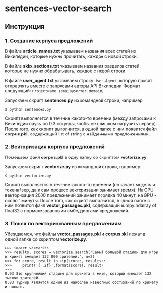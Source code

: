 # sentences-vector-search

## Инструкция

### 1. Создание корпуса предложений

В файле **article_names.txt** указываем названия всех статей из Википедии, которые нужно прочитать, каждое с новой строки.

В файле **skip_sections.txt** указываем названия разделов статей, которые не нужно обрабатывать, каждое с новой строки.

В файле **user_agent.txt** указываем строку ```User-Agent```, которую просят отправлять вместе с запросами авторы API Википедии.
Формат следующий: ```ProjectName (email@server.domain)```

Запускаем скрипт **sentences.py** из командной строки, например:
```
$ python sentences.py
```
Скрипт выполняется в течение какого-то времени (между запросами к Википедии паузы по 0.3 секунды, чтобы не слишком нагрузить сервер). После того, как скрипт выполнится, в одной папке с ним появится файл **corpus.pkl**, содержащий list of string с найденными предложениями.

### 2. Векторизация корпуса предложений

Помещаем файл **corpus.pkl** в одну папку со скриптом **vectorize.py**.

Запускаем скрипт **vectorize.py** из командной строки, например:
```
$ python vectorize.py
```
Скрипт выполняется в течение какого-то времени (он качает модель и токенайзер, да и сам процесс векторизации занимает время). На CPU векторизация 2000 предложений занимает порядка 40 минут, на GPU - около 1 минуты.
После того, как скрипт выполнится, в одной папке с ним появится файл **vector_passages.pkl**, содержащий numpy.ndarray of float32 с нормализованными эмбеддингами предложений.

### 3. Поиск по векторизованным предложениям

Убеждаемся, что файлы **vector_passages.pkl** и **corpus.pkl** лежат в одной папке со скриптом **vectorize.py**.
```
>>> import vectorize
>>> results, scores = vectorize.search('Самый большой стадион для игры в крикет вмещает 132 000 зрителей.', n=2)
>>> for score, result in zip(scores, results):
>>>     print('{:.2f}'.format(score), result)
>>>
0.93 Это крупнейший стадион для крикета в мире, который вмещает 132 тысячи зрителей.
0.83 Турнир является одним из наиболее известных состязаний по крикету и поныне.
```
